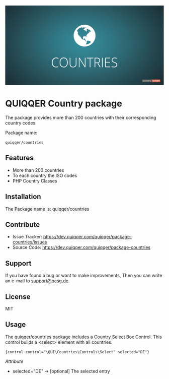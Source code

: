 ![QUIQQER Countries](bin/images/Readme.jpg)

QUIQQER Country package
========

The package provides more than 200 countries with their corresponding country codes.

Package name:

    quiqqer/countries


Features
--------

- More than 200 countries
- To each country the ISO codes
- PHP Country Classes


Installation
------------

The Package name is: quiqqer/countries


Contribute
----------

- Issue Tracker: https://dev.quiqqer.com/quiqqer/package-countries/issues
- Source Code: https://dev.quiqqer.com/quiqqer/package-countries


Support
-------

If you have found a bug or want to make improvements,
Then you can write an e-mail to support@pcsg.de.

License
-------

MIT


Usage
--------

The quiqqer/countries package includes a Country Select Box Control.
This control builds a \<select> element with all countries.

    {control control="\QUI\Countries\Controls\Select" selected="DE"}


*Attribute*

- selected="DE" -> [optional] The selected entry
